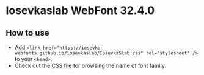 # Iosevkaslab WebFont 32.4.0

## How to use

- Add `<link href="https://iosevka-webfonts.github.io/iosevkaslab/IosevkaSlab.css" rel="stylesheet" />` to your `<head>`.
- Check out the [CSS file](./IosevkaSlab.css) for browsing the name of font family.
